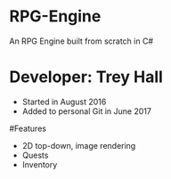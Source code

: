 # RPG-Engine
An RPG Engine built from scratch in C#
# Developer: Trey Hall
- Started in August 2016
- Added to personal Git in June 2017

#Features
- 2D top-down, image rendering
- Quests
- Inventory
